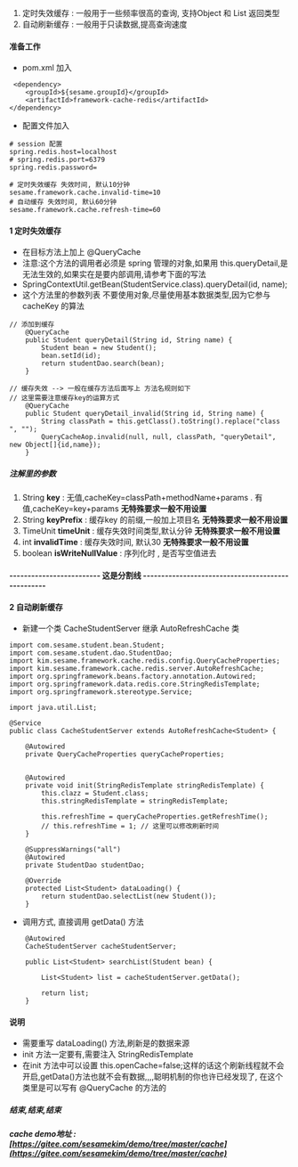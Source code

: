 1. 定时失效缓存 : 一般用于一些频率很高的查询, 支持Object 和 List<T> 返回类型
2. 自动刷新缓存 : 一般用于只读数据,提高查询速度


#### 准备工作
- pom.xml 加入
```
 <dependency>
    <groupId>${sesame.groupId}</groupId>
    <artifactId>framework-cache-redis</artifactId>
</dependency>
```
- 配置文件加入
```
# session 配置
spring.redis.host=localhost
# spring.redis.port=6379
spring.redis.password=

# 定时失效缓存 失效时间, 默认10分钟
sesame.framework.cache.invalid-time=10
# 自动缓存 失效时间, 默认60分钟
sesame.framework.cache.refresh-time=60
```

#### 1 定时失效缓存
- 在目标方法上加上 @QueryCache
- 注意:这个方法的调用者必须是 spring 管理的对象,如果用 this.queryDetail,是无法生效的,如果实在是要内部调用,请参考下面的写法
- SpringContextUtil.getBean(StudentService.class).queryDetail(id, name);
- 这个方法里的参数列表 不要使用对象,尽量使用基本数据类型,因为它参与 cacheKey
的算法
```
// 添加到缓存
    @QueryCache
    public Student queryDetail(String id, String name) {
        Student bean = new Student();
        bean.setId(id);
        return studentDao.search(bean);
    }

// 缓存失效 --> 一般在缓存方法后面写上 方法名规则如下
// 这里需要注意缓存key的运算方式
    @QueryCache
    public Student queryDetail_invalid(String id, String name) {
        String classPath = this.getClass().toString().replace("class ", "");
        QueryCacheAop.invalid(null, null, classPath, "queryDetail", new Object[]{id,name});
    }

```
##### 注解里的参数
1. String **key** : 无值,cacheKey=classPath+methodName+params . 有值,cacheKey=key+params **无特殊要求一般不用设置** 
2. String **keyPrefix** : 缓存key 的前缀,一般加上项目名 **无特殊要求一般不用设置** 
3. TimeUnit **timeUnit** : 缓存失效时间类型,默认分钟  **无特殊要求一般不用设置** 
4. int **invalidTime** : 缓存失效时间, 默认30 **无特殊要求一般不用设置** 
7. boolean **isWriteNullValue** : 序列化时 , 是否写空值进去


#### ------------------------- 这是分割线  --------------------------------------------------

#### 2 自动刷新缓存
- 新建一个类 CacheStudentServer 继承 AutoRefreshCache<T> 类
```
import com.sesame.student.bean.Student;
import com.sesame.student.dao.StudentDao;
import kim.sesame.framework.cache.redis.config.QueryCacheProperties;
import kim.sesame.framework.cache.redis.server.AutoRefreshCache;
import org.springframework.beans.factory.annotation.Autowired;
import org.springframework.data.redis.core.StringRedisTemplate;
import org.springframework.stereotype.Service;

import java.util.List;

@Service
public class CacheStudentServer extends AutoRefreshCache<Student> {

    @Autowired
    private QueryCacheProperties queryCacheProperties;


    @Autowired
    private void init(StringRedisTemplate stringRedisTemplate) {
        this.clazz = Student.class;
        this.stringRedisTemplate = stringRedisTemplate;

        this.refreshTime = queryCacheProperties.getRefreshTime();
        // this.refreshTime = 1; // 这里可以修改刷新时间
    }

    @SuppressWarnings("all")
    @Autowired
    private StudentDao studentDao;

    @Override
    protected List<Student> dataLoading() {
        return studentDao.selectList(new Student());
    }

```
- 调用方式, 直接调用 getData() 方法
```
    @Autowired
    CacheStudentServer cacheStudentServer;

    public List<Student> searchList(Student bean) {

        List<Student> list = cacheStudentServer.getData();

        return list;
    }
```
#### 说明
- 需要重写 dataLoading() 方法,刷新是的数据来源
- init 方法一定要有,需要注入 StringRedisTemplate
- 在init 方法中可以设置 this.openCache=false;这样的话这个刷新线程就不会开启,getData()方法也就不会有数据,,,,聪明机制的你也许已经发现了, 在这个类里是可以写有 @QueryCache 的方法的


##### 结束,结束,结束
##### cache demo地址 : **[https://gitee.com/sesamekim/demo/tree/master/cache](https://gitee.com/sesamekim/demo/tree/master/cache)**

